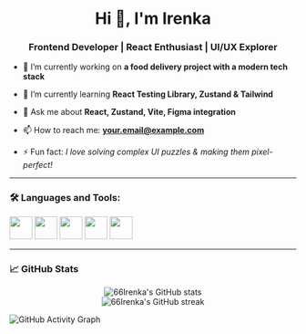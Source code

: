 <h1 align="center">Hi 👋, I'm Irenka</h1>
<h3 align="center">Frontend Developer | React Enthusiast | UI/UX Explorer</h3>

- 🔭 I’m currently working on **a food delivery project with a modern tech stack**

- 🌱 I’m currently learning **React Testing Library, Zustand & Tailwind**

- 💬 Ask me about **React, Zustand, Vite, Figma integration**

- 📫 How to reach me: **your.email@example.com**

- ⚡ Fun fact: *I love solving complex UI puzzles & making them pixel-perfect!*

---

### 🛠️ Languages and Tools:

<p align="left">
  <img src="https://cdn.jsdelivr.net/gh/devicons/devicon/icons/javascript/javascript-original.svg" width="40" height="40"/>
  <img src="https://cdn.jsdelivr.net/gh/devicons/devicon/icons/react/react-original.svg" width="40" height="40"/>
  <img src="https://cdn.jsdelivr.net/gh/devicons/devicon/icons/html5/html5-original.svg" width="40" height="40"/>
  <img src="https://cdn.jsdelivr.net/gh/devicons/devicon/icons/css3/css3-original.svg" width="40" height="40"/>
  <img src="https://cdn.jsdelivr.net/gh/devicons/devicon/icons/git/git-original.svg" width="40" height="40"/>
</p>

---

### 📈 GitHub Stats

<p align="center">
  <img src="https://github-readme-stats.vercel.app/api?username=66Irenka&show_icons=true&theme=radical" alt="66Irenka's GitHub stats"/>
  <br />
  <img src="https://github-readme-streak-stats.herokuapp.com/?user=66Irenka&theme=radical" alt="66Irenka's GitHub streak"/>
</p>

![GitHub Activity Graph](https://github-readme-activity-graph.cyclic.app/graph?username=66Irenka&theme=react-dark)
